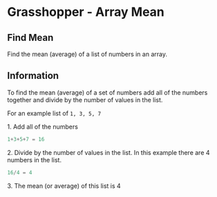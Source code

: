 # Grasshopper - Array Mean

## Find Mean

Find the mean (average) of a list of numbers in an array.

## Information

To find the mean (average) of a set of numbers add all of the numbers together and divide by the number of values in the list.

For an example list of `1, 3, 5, 7`

<span>1.</span> Add all of the numbers

```java
1+3+5+7 = 16
```

<span>2.</span> Divide by the number of values in the list. In this example there are 4 numbers in the list.

```java
16/4 = 4
```

<span>3.</span> The mean (or average) of this list is 4
